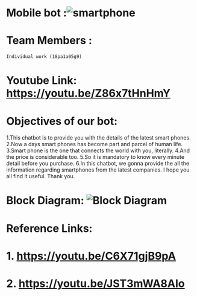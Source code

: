 # Mobile bot :![smartphone](https://user-images.githubusercontent.com/73065802/96467747-e262c080-1248-11eb-9be4-6d7eb168f9b6.jpg)


# Team Members :
    Individual work (18pa1a05g9)

#  Youtube Link: https://youtu.be/Z86x7tHnHmY

# Objectives of our bot:
   1.This chatbot is to provide you with the details of the latest smart phones. 
   2.Now a days smart phones has become part and parcel of human life. 
   3.Smart phone is the one that connects the world with you, literally. 
   4.And the price is considerable too. 
   5.So it is mandatory to know every minute detail before you purchase. 
   6.In this chatbot, we gonna provide the all the information regarding smartphones from the latest companies. 
   I hope you all find it useful.
   Thank you.

# Block Diagram: ![Block Diagram](https://user-images.githubusercontent.com/73065802/96475323-82bce300-1251-11eb-9a9b-621fc8b805fb.png)

# Reference Links:
  #       1. https://youtu.be/C6X71gjB9pA
  #       2. https://youtu.be/JST3mWA8AIo
